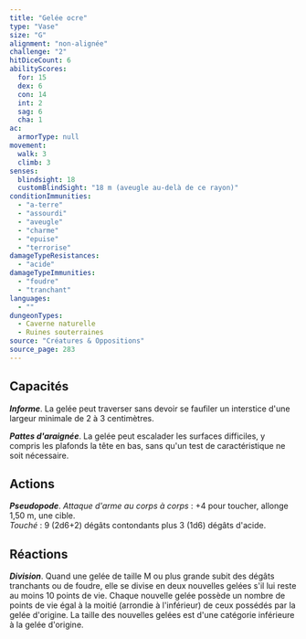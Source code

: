 ```yaml
---
title: "Gelée ocre"
type: "Vase"
size: "G"
alignment: "non-alignée"
challenge: "2"
hitDiceCount: 6
abilityScores:
  for: 15
  dex: 6
  con: 14
  int: 2
  sag: 6
  cha: 1
ac:
  armorType: null
movement:
  walk: 3
  climb: 3
senses:
  blindsight: 18
  customBlindSight: "18 m (aveugle au-delà de ce rayon)"
conditionImmunities:
  - "a-terre"
  - "assourdi"
  - "aveugle"
  - "charme"
  - "epuise"
  - "terrorise"
damageTypeResistances:
  - "acide"
damageTypeImmunities:
  - "foudre"
  - "tranchant"
languages:
  - ""
dungeonTypes:
  - Caverne naturelle
  - Ruines souterraines
source: "Créatures & Oppositions"
source_page: 283
---
```

## Capacités
_**Informe**_. La gelée peut traverser sans devoir se faufiler un interstice d'une largeur minimale de 2 à 3 centimètres.

_**Pattes d'araignée**_. La gelée peut escalader les surfaces difficiles, y compris les plafonds la tête en bas, sans qu'un test de caractéristique ne soit nécessaire.

## Actions
_**Pseudopode**_. _Attaque d'arme au corps à corps_ : +4 pour toucher, allonge 1,50 m, une cible.  
_Touché_ : 9 (2d6+2) dégâts contondants plus 3 (1d6) dégâts d'acide.

## Réactions
_**Division**_. Quand une gelée de taille M ou plus grande subit des dégâts tranchants ou de foudre, elle se divise en deux nouvelles gelées s'il lui reste au moins 10 points de vie. Chaque nouvelle gelée possède un nombre de points de vie égal à la moitié (arrondie à l'inférieur) de ceux possédés par la gelée d'origine. La taille des nouvelles gelées est d'une catégorie inférieure à la gelée d'origine.
